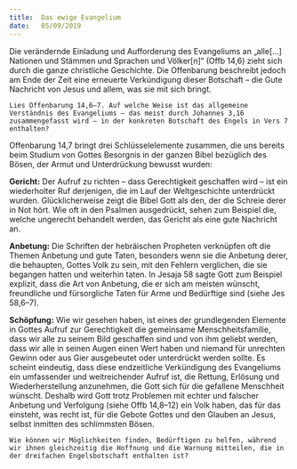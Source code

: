```yaml
---
title:  Das ewige Evangelium
date:   05/09/2019
---
```


Die verändernde Einladung und Aufforderung des Evangeliums an „alle[...] Nationen und Stämmen und Sprachen und Völker[n]“ (Offb 14,6) zieht sich durch die ganze christliche Geschichte. Die Offenbarung beschreibt jedoch am Ende der Zeit eine erneuerte Verkündigung dieser Botschaft – die Gute Nachricht von Jesus und allem, was sie mit sich bringt.

`Lies Offenbarung 14,6–7. Auf welche Weise ist das allgemeine Verständnis des Evangeliums – das meist durch Johannes 3,16 zusammengefasst wird – in der konkreten Botschaft des Engels in Vers 7 enthalten?`

Offenbarung 14,7 bringt drei Schlüsselelemente zusammen, die uns bereits beim Studium von Gottes Besorgnis in der ganzen Bibel bezüglich des Bösen, der Armut und Unterdrückung bewusst wurden:

**Gericht:** Der Aufruf zu richten – dass Gerechtigkeit geschaffen wird – ist ein wiederholter Ruf derjenigen, die im Lauf der Weltgeschichte unterdrückt wurden. Glücklicherweise zeigt die Bibel Gott als den, der die Schreie derer in Not hört. Wie oft in den Psalmen ausgedrückt, sehen zum Beispiel die, welche ungerecht behandelt werden, das Gericht als eine gute Nachricht an.

**Anbetung:** Die Schriften der hebräischen Propheten verknüpfen oft die Themen Anbetung und gute Taten, besonders wenn sie die Anbetung derer, die behaupten, Gottes Volk zu sein, mit den Fehlern verglichen, die sie begangen hatten und weiterhin taten. In Jesaja 58 sagte Gott zum Beispiel explizit, dass die Art von Anbetung, die er sich am meisten wünscht, freundliche und fürsorgliche Taten für Arme und Bedürftige sind (siehe Jes 58,6–7).

**Schöpfung:** Wie wir gesehen haben, ist eines der grundlegenden Elemente in Gottes Aufruf zur Gerechtigkeit die gemeinsame Menschheitsfamilie, dass wir alle zu seinem Bild geschaffen sind und von ihm geliebt werden, dass wir alle in seinen Augen einen Wert haben und niemand für unrechten Gewinn oder aus Gier ausgebeutet oder unterdrückt werden sollte. Es scheint eindeutig, dass diese endzeitliche Verkündigung des Evangeliums ein umfassender und weitreichender Aufruf ist, die Rettung, Erlösung und Wiederherstellung anzunehmen, die Gott sich für die gefallene Menschheit wünscht. Deshalb wird Gott trotz Problemen mit echter und falscher Anbetung und Verfolgung (siehe Offb 14,8–12) ein Volk haben, das für das einsteht, was recht ist, für die Gebote Gottes und den Glauben an Jesus, selbst inmitten des schlimmsten Bösen.

`Wie können wir Möglichkeiten finden, Bedürftigen zu helfen, während wir ihnen gleichzeitig die Hoffnung und die Warnung mitteilen, die in der dreifachen Engelsbotschaft enthalten ist?`
